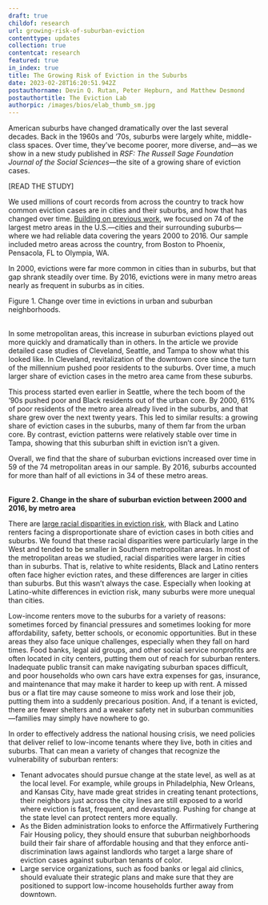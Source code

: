 ```yaml
---
draft: true
childof: research
url: growing-risk-of-suburban-eviction
contenttype: updates
collection: true
contentcat: research
featured: true
in_index: true
title: The Growing Risk of Eviction in the Suburbs
date: 2023-02-28T16:20:51.942Z
postauthorname: Devin Q. Rutan, Peter Hepburn, and Matthew Desmond
postauthortitle: The Eviction Lab
authorpic: /images/bios/elab_thumb_sm.jpg
---
```

American suburbs have changed dramatically over the last several decades. Back in the 1960s and ‘70s, suburbs were largely white, middle-class spaces. Over time, they’ve become poorer, more diverse, and—as we show in a new study published in *RSF: The Russell Sage Foundation Journal of the Social Sciences*—the site of a growing share of eviction cases. 

\[READ THE STUDY]

We used millions of court records from across the country to track how common eviction cases are in cities and their suburbs, and how that has changed over time. [Building on previous work](https://evictionlab.org/suburban-eviction/), we focused on 74 of the largest metro areas in the U.S.—cities and their surrounding suburbs—where we had reliable data covering the years 2000 to 2016. Our sample included metro areas across the country, from Boston to Phoenix, Pensacola, FL to Olympia, WA. 

In 2000, evictions were far more common in cities than in suburbs, but that gap shrank steadily over time. By 2016, evictions were in many metro areas nearly as frequent in suburbs as in cities.

Figure 1. Change over time in evictions in urban and suburban neighborhoods.

\
In some metropolitan areas, this increase in suburban evictions played out more quickly and dramatically than in others. In the article we provide detailed case studies of Cleveland, Seattle, and Tampa to show what this looked like. In Cleveland, revitalization of the downtown core since the turn of the millennium pushed poor residents to the suburbs. Over time, a much larger share of eviction cases in the metro area came from these suburbs. 



This process started even earlier in Seattle, where the tech boom of the ‘90s pushed poor and Black residents out of the urban core. By 2000, 61% of poor residents of the metro area already lived in the suburbs, and that share grew over the next twenty years. This led to similar results: a growing share of eviction cases in the suburbs, many of them far from the urban core. By contrast, eviction patterns were relatively stable over time in Tampa, showing that this suburban shift in eviction isn’t a given.



Overall, we find that the share of suburban evictions increased over time in 59 of the 74 metropolitan areas in our sample. By 2016, suburbs accounted for more than half of all evictions in 34 of these metro areas. 

**\
Figure 2. Change in the share of suburban eviction between 2000 and 2016, by metro area**



There are [large racial disparities in eviction risk](https://evictionlab.org/demographics-of-eviction/), with Black and Latino renters facing a disproportionate share of eviction cases in both cities and suburbs. We found that these racial disparities were particularly large in the West and tended to be smaller in Southern metropolitan areas. In most of the metropolitan areas we studied, racial disparities were larger in cities than in suburbs. That is, relative to white residents, Black and Latino renters often face higher eviction rates, and these differences are larger in cities than suburbs. But this wasn’t always the case. Especially when looking at Latino-white differences in eviction risk, many suburbs were more unequal than cities.  



Low-income renters move to the suburbs for a variety of reasons: sometimes forced by financial pressures and sometimes looking for more affordability, safety, better schools, or economic opportunities. But in these areas they also face unique challenges, especially when they fall on hard times. Food banks, legal aid groups, and other social service nonprofits are often located in city centers, putting them out of reach for suburban renters. Inadequate public transit can make navigating suburban spaces difficult, and poor households who own cars have extra expenses for gas, insurance, and maintenance that may make it harder to keep up with rent. A missed bus or a flat tire may cause someone to miss work and lose their job, putting them into a suddenly precarious position. And, if a tenant is evicted, there are fewer shelters and a weaker safety net in suburban communities—families may simply have nowhere to go. 



In order to effectively address the national housing crisis, we need policies that deliver relief to low-income tenants where they live, both in cities and suburbs. That can mean a variety of changes that recognize the vulnerability of suburban renters:



* Tenant advocates should pursue change at the state level, as well as at the local level. For example, while groups in Philadelphia, New Orleans, and Kansas City, have made great strides in creating tenant protections, their neighbors just across the city lines are still exposed to a world where eviction is fast, frequent, and devastating. Pushing for change at the state level can protect renters more equally. 
* As the Biden administration looks to enforce the Affirmatively Furthering Fair Housing policy, they should ensure that suburban neighborhoods build their fair share of affordable housing and that they enforce anti-discrimination laws against landlords who target a large share of eviction cases against suburban tenants of color. 
* Large service organizations, such as food banks or legal aid clinics, should evaluate their strategic plans and make sure that they are positioned to support low-income households further away from downtown.